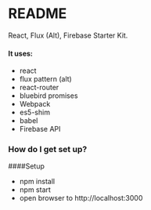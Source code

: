 # README #

React, Flux (Alt), Firebase Starter Kit.

#### It uses:
* react
* flux pattern (alt)
* react-router
* bluebird promises
* Webpack
* es5-shim
* babel
* Firebase API

### How do I get set up? ###

####Setup
  * npm install
  * npm start
  * open browser to http://localhost:3000
